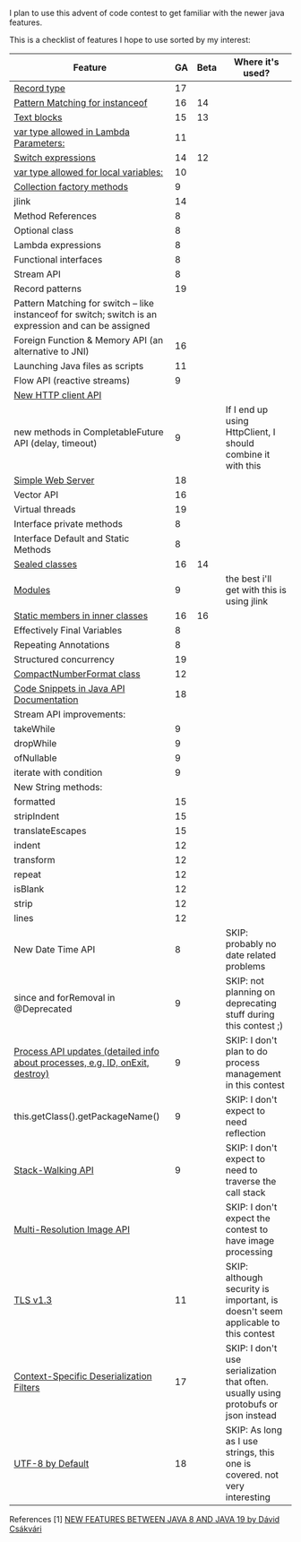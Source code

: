 I plan to use this advent of code contest to get familiar with the newer java features.

This is a checklist of features I hope to use sorted by my interest:

| Feature                                                                              | GA | Beta | Where it's used? |
|--------------------------------------------------------------------------------------|----|------|-------|
|  [Record type](https://openjdk.java.net/jeps/395)                                    | 17 |      |       |
|  [Pattern Matching for instanceof](https://openjdk.java.net/jeps/394)                | 16 | 14   |       |
|  [Text blocks](https://openjdk.java.net/jeps/378)                                    | 15 | 13   |       |
|  [var type allowed in Lambda Parameters:](http://openjdk.java.net/jeps/323)          | 11 |      |       |
|  [Switch expressions](https://openjdk.java.net/jeps/361)                             | 14 | 12   |       |
|  [var type allowed for local variables:](http://openjdk.java.net/jeps/286)           | 10 |      |       |
|  [Collection factory methods](https://openjdk.java.net/jeps/269)                     |  9 |      |       |
|  jlink       |   14   |      |       |
|  Method References       |   8  |      |       |
|  Optional class       |  8  |      |       |
|  Lambda expressions       | 8    |      |       |
|  Functional interfaces       |  8   |      |       |
|  Stream API       | 8    |      |       |
|  Record patterns       |   19 |      |       |
|  Pattern Matching for switch – like instanceof for switch; switch is an expression and can be assigned      |          |      |       |
|  Foreign Function & Memory API (an alternative to JNI)       |    16   |      |       |
|  Launching Java files as scripts       |  11  |      |       |
|  Flow API (reactive streams)                                                         |  9 |      |       |
|  [New HTTP client API](https://docs.oracle.com/en/java/javase/11/docs/api/java.net.http/java/net/http/HttpClient.html)       |          |      |       |
|  new methods in CompletableFuture API (delay, timeout)                               | 9 |      | If I end up using HttpClient, I should combine it with this |
|  [Simple Web Server](https://openjdk.java.net/jeps/408)                              | 18 |      |       |
|  Vector API       |   16      |       |
|  Virtual threads       |   19     |       |
|  Interface private methods                                                           | 8  |      |       |
|  Interface Default and Static Methods                                                | 8  |      |       |
|  [Sealed classes](https://openjdk.java.net/jeps/409)                                 | 16 | 14   |       |
|  [Modules](https://openjdk.java.net/jeps/261)                                        |  9 |      | the best i'll get with this is using jlink  |
|  [Static members in inner classes](https://openjdk.java.net/jeps/409)                | 16 | 16   |       |
|  Effectively Final Variables      |    8  |      |       |
|  Repeating Annotations       |   8     |      |       |
|  Structured concurrency      |  19  |      |       |
|  [CompactNumberFormat class](https://docs.oracle.com/en/java/javase/12/docs/api/java.base/java/text/CompactNumberFormat.html)       | 12 |      |       |
|  [Code Snippets in Java API Documentation](https://openjdk.java.net/jeps/413)        | 18 |      |       |
|  Stream API improvements:                                                            |    |      |       |
|  takeWhile                                                                           | 9  |      |       |
|  dropWhile                                                                           | 9  |      |       |
|  ofNullable                                                                          | 9  |      |       |
|  iterate with condition                                                              | 9  |      |       |
|  New String methods:                                                                 |    |      |       |
|  formatted                                                                           | 15 |      |       |
|  stripIndent                                                                         | 15 |      |       |
|  translateEscapes                                                                    | 15 |      |       |
|  indent                                                                              | 12 |      |       |
|  transform                                                                           | 12 |      |       |
|  repeat                                                                              | 12 |      |       |
|  isBlank                                                                             | 12 |      |       |
|  strip                                                                               | 12 |      |       |
|  lines                                                                               | 12 |      |       |
|  New Date Time API       | 8   |      |   SKIP: probably no date related problems    |
|  since and forRemoval in @Deprecated       |  9   |      |  SKIP: not planning on deprecating stuff during this contest ;) |
|  [Process API updates (detailed info about processes, e.g. ID, onExit, destroy)](https://openjdk.java.net/jeps/102)       |  9 |      | SKIP: I don't plan to do process management in this contest |
|  this.getClass().getPackageName()                                                    | 9 |      | SKIP: I don't expect to need reflection     |
|  [Stack-Walking API](https://openjdk.java.net/jeps/259)                              |  9 |      | SKIP: I don't expect to need to traverse the call stack |
|  [Multi-Resolution Image API](https://docs.oracle.com/javase/9/docs/api/java/awt/image/MultiResolutionImage.html)       |          |      |   SKIP: I don't expect the contest to have image processing   |
|  [TLS v1.3](https://openjdk.java.net/jeps/332)                                       | 11 |      | SKIP: although security is important, is doesn't seem applicable to this contest      |
|  [Context-Specific Deserialization Filters](https://openjdk.java.net/jeps/415)       | 17 |      | SKIP: I don't use serialization that often. usually using protobufs or json instead   |
|  [UTF-8 by Default](https://openjdk.java.net/jeps/400)                               | 18 |      | SKIP: As long as I use strings, this one is covered. not very interesting    |

References
[1]  [NEW FEATURES BETWEEN JAVA 8 AND JAVA 19 by Dávid Csákvári](https://ondro.inginea.eu/index.php/new-features-in-java-versions-since-java-8/)
